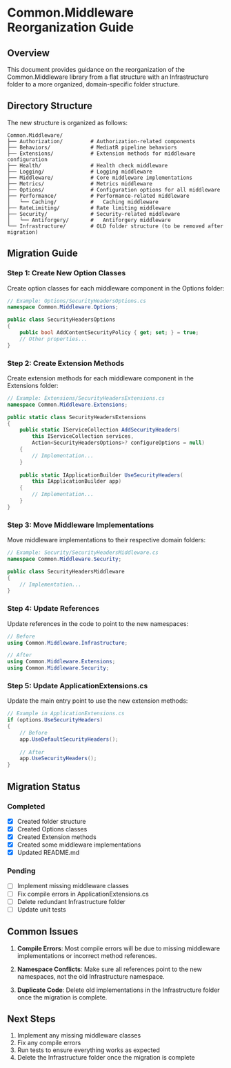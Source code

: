 # Common.Middleware Reorganization Guide

## Overview

This document provides guidance on the reorganization of the Common.Middleware library from a flat structure with an Infrastructure folder to a more organized, domain-specific folder structure.

## Directory Structure

The new structure is organized as follows:

```
Common.Middleware/
├── Authorization/         # Authorization-related components
├── Behaviors/             # MediatR pipeline behaviors
├── Extensions/            # Extension methods for middleware configuration
├── Health/                # Health check middleware
├── Logging/               # Logging middleware
├── Middleware/            # Core middleware implementations
├── Metrics/               # Metrics middleware
├── Options/               # Configuration options for all middleware
├── Performance/           # Performance-related middleware
│   └── Caching/           #   Caching middleware
├── RateLimiting/          # Rate limiting middleware
├── Security/              # Security-related middleware
│   └── Antiforgery/       #   Antiforgery middleware
└── Infrastructure/        # OLD folder structure (to be removed after migration)
```

## Migration Guide

### Step 1: Create New Option Classes

Create option classes for each middleware component in the Options folder:

```csharp
// Example: Options/SecurityHeadersOptions.cs
namespace Common.Middleware.Options;

public class SecurityHeadersOptions 
{
    public bool AddContentSecurityPolicy { get; set; } = true;
    // Other properties...
}
```

### Step 2: Create Extension Methods

Create extension methods for each middleware component in the Extensions folder:

```csharp
// Example: Extensions/SecurityHeadersExtensions.cs
namespace Common.Middleware.Extensions;

public static class SecurityHeadersExtensions
{
    public static IServiceCollection AddSecurityHeaders(
        this IServiceCollection services,
        Action<SecurityHeadersOptions>? configureOptions = null)
    {
        // Implementation...
    }
    
    public static IApplicationBuilder UseSecurityHeaders(
        this IApplicationBuilder app)
    {
        // Implementation...
    }
}
```

### Step 3: Move Middleware Implementations

Move middleware implementations to their respective domain folders:

```csharp
// Example: Security/SecurityHeadersMiddleware.cs
namespace Common.Middleware.Security;

public class SecurityHeadersMiddleware
{
    // Implementation...
}
```

### Step 4: Update References

Update references in the code to point to the new namespaces:

```csharp
// Before
using Common.Middleware.Infrastructure;

// After
using Common.Middleware.Extensions;
using Common.Middleware.Security;
```

### Step 5: Update ApplicationExtensions.cs

Update the main entry point to use the new extension methods:

```csharp
// Example in ApplicationExtensions.cs
if (options.UseSecurityHeaders)
{
    // Before
    app.UseDefaultSecurityHeaders();
    
    // After
    app.UseSecurityHeaders();
}
```

## Migration Status

### Completed
- [x] Created folder structure
- [x] Created Options classes
- [x] Created Extension methods
- [x] Created some middleware implementations
- [x] Updated README.md

### Pending
- [ ] Implement missing middleware classes
- [ ] Fix compile errors in ApplicationExtensions.cs
- [ ] Delete redundant Infrastructure folder
- [ ] Update unit tests

## Common Issues

1. **Compile Errors**: Most compile errors will be due to missing middleware implementations or incorrect method references.

2. **Namespace Conflicts**: Make sure all references point to the new namespaces, not the old Infrastructure namespace.

3. **Duplicate Code**: Delete old implementations in the Infrastructure folder once the migration is complete.

## Next Steps

1. Implement any missing middleware classes
2. Fix any compile errors
3. Run tests to ensure everything works as expected
4. Delete the Infrastructure folder once the migration is complete

